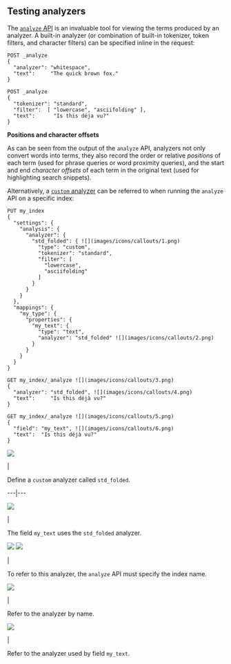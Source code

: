 ## Testing analyzers

The [`analyze` API](indices-analyze.html "Analyze") is an invaluable tool for viewing the terms produced by an analyzer. A built-in analyzer (or combination of built-in tokenizer, token filters, and character filters) can be specified inline in the request:
    
    
    POST _analyze
    {
      "analyzer": "whitespace",
      "text":     "The quick brown fox."
    }
    
    POST _analyze
    {
      "tokenizer": "standard",
      "filter":  [ "lowercase", "asciifolding" ],
      "text":      "Is this déja vu?"
    }

 **Positions and character offsets**

As can be seen from the output of the `analyze` API, analyzers not only convert words into terms, they also record the order or relative _positions_ of each term (used for phrase queries or word proximity queries), and the start and end _character offsets_ of each term in the original text (used for highlighting search snippets).

Alternatively, a [`custom` analyzer](analysis-custom-analyzer.html "Custom Analyzer") can be referred to when running the `analyze` API on a specific index:
    
    
    PUT my_index
    {
      "settings": {
        "analysis": {
          "analyzer": {
            "std_folded": { ![](images/icons/callouts/1.png)
              "type": "custom",
              "tokenizer": "standard",
              "filter": [
                "lowercase",
                "asciifolding"
              ]
            }
          }
        }
      },
      "mappings": {
        "my_type": {
          "properties": {
            "my_text": {
              "type": "text",
              "analyzer": "std_folded" ![](images/icons/callouts/2.png)
            }
          }
        }
      }
    }
    
    GET my_index/_analyze ![](images/icons/callouts/3.png)
    {
      "analyzer": "std_folded", ![](images/icons/callouts/4.png)
      "text":     "Is this déjà vu?"
    }
    
    GET my_index/_analyze ![](images/icons/callouts/5.png)
    {
      "field": "my_text", ![](images/icons/callouts/6.png)
      "text":  "Is this déjà vu?"
    }

![](images/icons/callouts/1.png)

| 

Define a `custom` analyzer called `std_folded`.   
  
---|---  
  
![](images/icons/callouts/2.png)

| 

The field `my_text` uses the `std_folded` analyzer.   
  
![](images/icons/callouts/3.png) ![](images/icons/callouts/5.png)

| 

To refer to this analyzer, the `analyze` API must specify the index name.   
  
![](images/icons/callouts/4.png)

| 

Refer to the analyzer by name.   
  
![](images/icons/callouts/6.png)

| 

Refer to the analyzer used by field `my_text`. 
